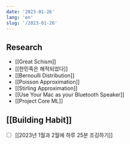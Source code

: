 ```yaml
---
date: '2023-01-26'
lang: 'en'
slug: '/2023-01-26'
---
```


## Research

- [[Great Schism]]
- [[한민족은 해적되었다]]
- [[Bernoulli Distribution]]
- [[Poisson Approximation]]
- [[Stirling Approximation]]
- [[Use Your Mac as your Bluetooth Speaker]]
- [[Project Core ML]]

## [[Building Habit]]

- [ ] [[2023년 1월과 2월에 하루 25분 조깅하기]]
